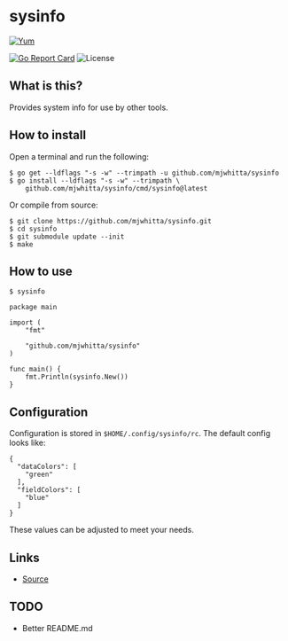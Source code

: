 # sysinfo

[![Yum](https://img.shields.io/badge/-Buy%20me%20a%20cookie-blue?labelColor=grey&logo=cookiecutter&style=for-the-badge)](https://www.buymeacoffee.com/mjwhitta)

[![Go Report Card](https://goreportcard.com/badge/github.com/mjwhitta/sysinfo?style=for-the-badge)](https://goreportcard.com/report/github.com/mjwhitta/sysinfo)
![License](https://img.shields.io/github/license/mjwhitta/sysinfo?style=for-the-badge)

## What is this?

Provides system info for use by other tools.

## How to install

Open a terminal and run the following:

```
$ go get --ldflags "-s -w" --trimpath -u github.com/mjwhitta/sysinfo
$ go install --ldflags "-s -w" --trimpath \
    github.com/mjwhitta/sysinfo/cmd/sysinfo@latest
```

Or compile from source:

```
$ git clone https://github.com/mjwhitta/sysinfo.git
$ cd sysinfo
$ git submodule update --init
$ make
```

## How to use

```
$ sysinfo
```

```
package main

import (
    "fmt"

    "github.com/mjwhitta/sysinfo"
)

func main() {
    fmt.Println(sysinfo.New())
}
```

## Configuration

Configuration is stored in `$HOME/.config/sysinfo/rc`. The default
config looks like:

```
{
  "dataColors": [
    "green"
  ],
  "fieldColors": [
    "blue"
  ]
}
```

These values can be adjusted to meet your needs.

## Links

- [Source](https://github.com/mjwhitta/sysinfo)

## TODO

- Better README.md
